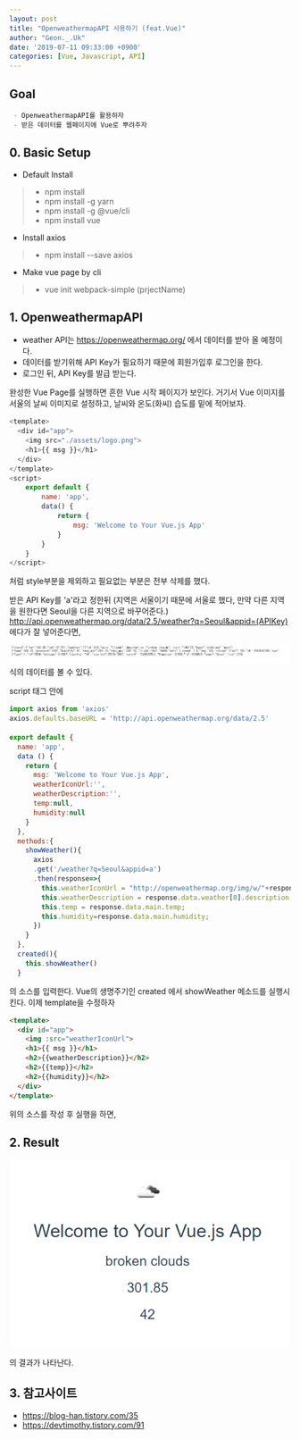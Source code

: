 ```yaml
---
layout: post
title: "OpenweathermapAPI 사용하기 (feat.Vue)"
author: "Geon._.Uk"
date: '2019-07-11 09:33:00 +0900'
categories: [Vue, Javascript, API]
---
```


## Goal

```markdown
 - OpenweathermapAPI를 활용하자
 - 받은 데이터를 웹페이지에 Vue로 뿌려주자
```
## 0. Basic Setup

- Default Install
>- npm install
>- npm install -g yarn
>- npm install -g @vue/cli
>- npm install vue

- Install axios
>- npm install --save axios

- Make vue page by cli
>- vue init webpack-simple (prjectName)

## 1. OpenweathermapAPI

- weather API는 https://openweathermap.org/ 에서 데이터를 받아 올 예정이다.
- 데이터를 받기위해 API Key가 필요하기 때문에 회원가입후 로그인을 한다.
- 로그인 뒤, API Key를 발급 받는다.

완성한 Vue Page를 실행하면 흔한 Vue 시작 페이지가 보인다.
거기서 Vue 이미지를 서울의 날씨 이미지로 설정하고,
날씨와 온도(화씨) 습도를 밑에 적어보자.

```javascript
<template>
  <div id="app">
    <img src="./assets/logo.png">
    <h1>{{ msg }}</h1>
  </div>
</template>
<script>
    export default {
        name: 'app',
        data() {
            return {
                msg: 'Welcome to Your Vue.js App'
            }
        }    
    }
</script>
```

처럼 style부분을 제외하고 필요없는 부분은 전부 삭제를 했다.

받은 API Key를 'a'라고 정한뒤 (지역은 서울이기 때문에 서울로 했다, 만약 다른 지역을 원한다면 Seoul을 다른 지역으로 바꾸어준다.)
http://api.openweathermap.org/data/2.5/weather?q=Seoul&appid=(APIKey)
에다가 잘 넣어준다면,

![weatherData](img/openweatherAPI/weatherData.PNG)
식의 데이터를 볼 수 있다.

script 태그 안에

```javascript
import axios from 'axios'
axios.defaults.baseURL = 'http://api.openweathermap.org/data/2.5'

export default {
  name: 'app',
  data () {
    return {
      msg: 'Welcome to Your Vue.js App',
      weatherIconUrl:'',
      weatherDescription:'',
      temp:null,
      humidity:null
    }
  },
  methods:{
    showWeather(){
      axios
      .get('/weather?q=Seoul&appid=a')
      .then(response=>{
        this.weatherIconUrl = "http://openweathermap.org/img/w/"+response.data.weather[0].icon+".png";
        this.weatherDescription = response.data.weather[0].description;
        this.temp = response.data.main.temp;
        this.humidity=response.data.main.humidity;
      })
    }
  },
  created(){
    this.showWeather()
  }

```

의 소스를 입력한다. Vue의 생명주기인 created 에서 showWeather 메소드를 실행시킨다.
이제 template을 수정하자

```html
<template>
  <div id="app">
    <img :src="weatherIconUrl">
    <h1>{{ msg }}</h1>
    <h2>{{weatherDescription}}</h2>
    <h2>{{temp}}</h2>
    <h2>{{humidity}}</h2>
  </div>
</template>
```

위의 소스를 작성 후 실행을 하면,

## 2. Result
![result](img/openweatherAPI/result.PNG)

의 결과가 나타난다.

## 3. 참고사이트

- https://blog-han.tistory.com/35
- https://devtimothy.tistory.com/91
